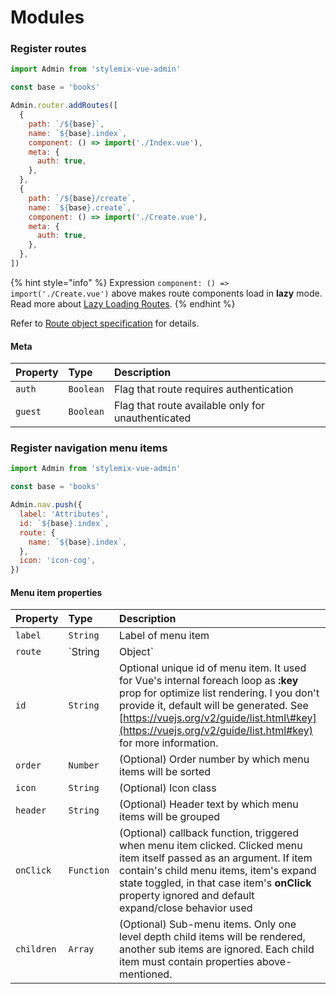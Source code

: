 # Modules

### Register routes

```javascript
import Admin from 'stylemix-vue-admin'

const base = 'books'

Admin.router.addRoutes([
  {
    path: `/${base}`,
    name: `${base}.index`,
    component: () => import('./Index.vue'),
    meta: {
      auth: true,
    },
  },
  {
    path: `/${base}/create`,
    name: `${base}.create`,
    component: () => import('./Create.vue'),
    meta: {
      auth: true,
    },
  },
])
```

{% hint style="info" %}
Expression `component: () => import('./Create.vue')` above makes route components load in **lazy** mode. Read more about [Lazy Loading Routes](https://router.vuejs.org/guide/advanced/lazy-loading.html).
{% endhint %}

Refer to [Route object specification](https://router.vuejs.org/api/#route-object-properties) for details.

#### Meta

| Property | Type | Description |
| :--- | :--- | :--- |
| `auth` | `Boolean` | Flag that route requires authentication |
| `guest` | `Boolean` | Flag that route available only for unauthenticated |

### Register navigation menu items

```javascript
import Admin from 'stylemix-vue-admin'

const base = 'books'

Admin.nav.push({
  label: 'Attributes',
  id: `${base}.index`,
  route: {
    name: `${base}.index`,
  },
  icon: 'icon-cog',
})
```

#### Menu item properties

| Property | Type | Description |
| :--- | :--- | :--- |
| `label` | `String` | Label of menu item |
| `route` | `String|Object` | Route identifier for Vue's router link. More info about [Router format](https://router.vuejs.org/api/#to). |
| `id` | `String` | Optional unique id of menu item. It used for Vue's internal foreach loop as **:key** prop for optimize list rendering. I you don't provide it, default will be generated. See [https://vuejs.org/v2/guide/list.html\#key](https://vuejs.org/v2/guide/list.html#key) for more information. |
| `order` | `Number` | \(Optional\) Order number by which menu items will be sorted |
| `icon` | `String` | \(Optional\) Icon class |
| `header` | `String` | \(Optional\) Header text by which menu items will be grouped |
| `onClick` | `Function` | \(Optional\) callback function, triggered when menu item clicked. Clicked menu item itself passed as an argument. If item contain's child menu items, item's  expand state toggled, in that case item's **onClick** property ignored and default expand/close behavior used |
| `children` | `Array` | \(Optional\) Sub-menu items. Only one level depth child items will be rendered, another sub items are ignored. Each child item must contain properties above-mentioned. |

